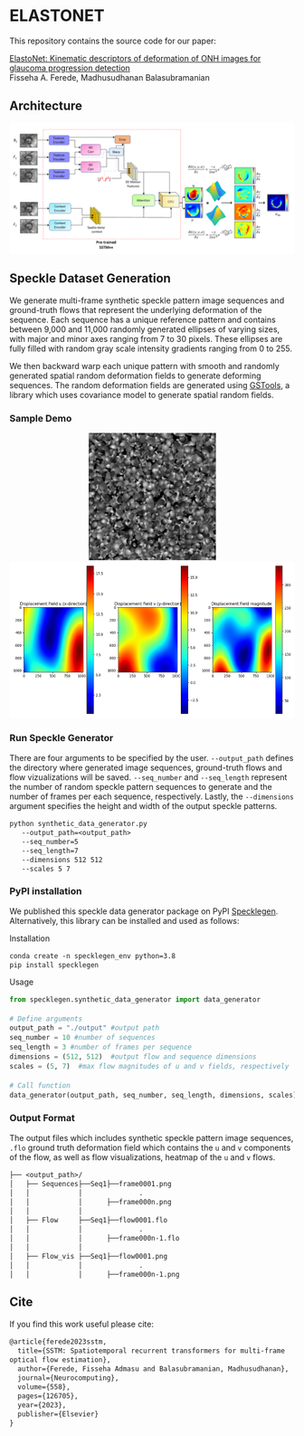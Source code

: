 ﻿# ELASTONET
This repository contains the source code for our paper:

[ElastoNet: Kinematic descriptors of deformation of ONH images for glaucoma progression detection](https://arxiv.org/pdf/2304.14418)<br/>
Fisseha A. Ferede, Madhusudhanan Balasubramanian<br/>

## Architecture

<img src="Elastonet_architecture.png">



## Speckle Dataset Generation

We generate multi-frame synthetic speckle pattern image sequences and ground-truth flows that represent the underlying deformation of the sequence. Each sequence has a unique reference pattern and contains between 9,000 and 11,000 randomly generated ellipses of varying sizes, with major and minor axes ranging from 7 to 30 pixels. These ellipses are fully filled with random gray scale intensity gradients ranging from 0 to 255. 

We then backward warp each unique pattern with smooth and randomly generated spatial random deformation fields to generate deforming sequences. The random deformation fields are generated using [GSTools](https://gmd.copernicus.org/articles/15/3161/2022/), a library which uses
covariance model to generate spatial random fields. 

### Sample Demo

<p align="center">
   <img src="specklegen/sample/sample_seq.gif" width="225" height="225" alt="Demo GIF">
   <img src="specklegen/sample/flow001.png" width="550" height="275" alt="Demo Image">
</p>

### Run Speckle Generator

There are four arguments to be specified by the user. `--output_path` defines the directory where generated image sequences, ground-truth flows and flow vizualizations will be saved.  `--seq_number` and `--seq_length` represent the number of random speckle pattern sequences to generate and the number of frames per each sequence, respectively.
Lastly, the `--dimensions` argument specifies the height and width of the output speckle patterns. 
```
python synthetic_data_generator.py
   --output_path=<output_path>
   --seq_number=5
   --seq_length=7
   --dimensions 512 512
   --scales 5 7
```

### PyPI installation
We published this speckle data generator package on PyPI [Specklegen](https://pypi.org/project/specklegen/0.1.0/). Alternatively, this library can be installed and used as follows:

Installation
```
conda create -n specklegen_env python=3.8
pip install specklegen
```
Usage

```python
from specklegen.synthetic_data_generator import data_generator

# Define arguments
output_path = "./output" #output path
seq_number = 10 #number of sequences 
seq_length = 3 #number of frames per sequence
dimensions = (512, 512)  #output flow and sequence dimensions 
scales = (5, 7)  #max flow magnitudes of u and v fields, respectively

# Call function
data_generator(output_path, seq_number, seq_length, dimensions, scales)
```

### Output Format
The output files which includes synthetic speckle pattern image sequences, `.flo` ground truth deformation field which contains the `u` and `v` components of the flow, as well as flow visualizations, heatmap of the `u` and `v` flows.

```
├── <output_path>/
│   ├── Sequences├──Seq1├──frame0001.png
│   │            │              .
│   │            │      ├──frame000n.png     
│   │            │ 
│   ├── Flow     ├──Seq1├──flow0001.flo
│   │            │              .
│   │            │      ├──frame000n-1.flo
│   │            │     
│   ├── Flow_vis ├──Seq1├──flow0001.png
│   │            │              .
│   │            │      ├──frame000n-1.png
```


## Cite

If you find this work useful please cite:
```
@article{ferede2023sstm,
  title={SSTM: Spatiotemporal recurrent transformers for multi-frame optical flow estimation},
  author={Ferede, Fisseha Admasu and Balasubramanian, Madhusudhanan},
  journal={Neurocomputing},
  volume={558},
  pages={126705},
  year={2023},
  publisher={Elsevier}
}
```